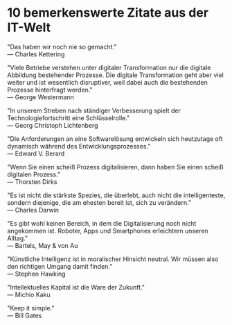 # 10 bemerkenswerte Zitate aus der IT-Welt

"Das haben wir noch nie so gemacht."  
— Charles Kettering

"Viele Betriebe verstehen unter digitaler Transformation nur die digitale Abbildung bestehender Prozesse. Die digitale Transformation geht aber viel weiter und ist wesentlich disruptiver, weil dabei auch die bestehenden Prozesse hinterfragt werden."  
— George Westermann

"In unserem Streben nach ständiger Verbesserung spielt der Technologiefortschritt eine Schlüsselrolle."   
— Georg Christoph Lichtenberg

"Die Anforderungen an eine Softwarelösung entwickeln sich heutzutage oft dynamisch während des Entwicklungsprozesses."  
— Edward V. Berard

"Wenn Sie einen scheiß Prozess digitalisieren, dann haben Sie einen scheiß digitalen Prozess."  
— Thorsten Dirks

"Es ist nicht die stärkste Spezies, die überlebt, auch nicht die intelligenteste, sondern diejenige, die am ehesten bereit ist, sich zu verändern."  
— Charles Darwin

"Es gibt wohl keinen Bereich, in dem die Digitalisierung noch nicht angekommen ist. Roboter, Apps und Smartphones erleichtern unseren Alltag."  
— Bartels, May & von Au

"Künstliche Intelligenz ist in moralischer Hinsicht neutral. Wir müssen also den richtigen Umgang damit finden."  
— Stephen Hawking

"Intellektuelles Kapital ist die Ware der Zukunft."  
— Michio Kaku

"Keep it simple."  
— Bill Gates
